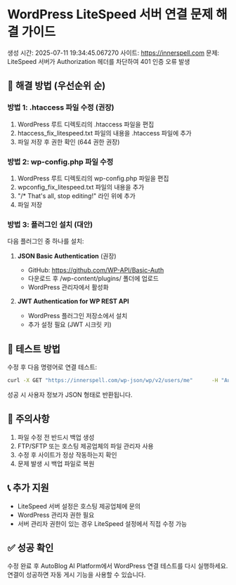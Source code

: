 
# WordPress LiteSpeed 서버 연결 문제 해결 가이드

생성 시간: 2025-07-11 19:34:45.067270
사이트: https://innerspell.com
문제: LiteSpeed 서버가 Authorization 헤더를 차단하여 401 인증 오류 발생

## 🔧 해결 방법 (우선순위 순)

### 방법 1: .htaccess 파일 수정 (권장)
1. WordPress 루트 디렉토리의 .htaccess 파일을 편집
2. htaccess_fix_litespeed.txt 파일의 내용을 .htaccess 파일에 추가
3. 파일 저장 후 권한 확인 (644 권한 권장)

### 방법 2: wp-config.php 파일 수정
1. WordPress 루트 디렉토리의 wp-config.php 파일을 편집
2. wpconfig_fix_litespeed.txt 파일의 내용을 추가
3. "/* That's all, stop editing!" 라인 위에 추가
4. 파일 저장

### 방법 3: 플러그인 설치 (대안)
다음 플러그인 중 하나를 설치:

1. **JSON Basic Authentication** (권장)
   - GitHub: https://github.com/WP-API/Basic-Auth
   - 다운로드 후 /wp-content/plugins/ 폴더에 업로드
   - WordPress 관리자에서 활성화

2. **JWT Authentication for WP REST API**
   - WordPress 플러그인 저장소에서 설치
   - 추가 설정 필요 (JWT 시크릿 키)

## 🧪 테스트 방법

수정 후 다음 명령어로 연결 테스트:
```bash
curl -X GET "https://innerspell.com/wp-json/wp/v2/users/me"      -H "Authorization: Basic YXBwbGU6QkdlYiB4UGs2IEs5QjggNWR2TSBNRFlsIEZuamE="      -H "Content-Type: application/json"
```

성공 시 사용자 정보가 JSON 형태로 반환됩니다.

## 🚨 주의사항

1. 파일 수정 전 반드시 백업 생성
2. FTP/SFTP 또는 호스팅 제공업체의 파일 관리자 사용
3. 수정 후 사이트가 정상 작동하는지 확인
4. 문제 발생 시 백업 파일로 복원

## 📞 추가 지원

- LiteSpeed 서버 설정은 호스팅 제공업체에 문의
- WordPress 관리자 권한 필요
- 서버 관리자 권한이 있는 경우 LiteSpeed 설정에서 직접 수정 가능

## ✅ 성공 확인

수정 완료 후 AutoBlog AI Platform에서 WordPress 연결 테스트를 다시 실행하세요.
연결이 성공하면 자동 게시 기능을 사용할 수 있습니다.
